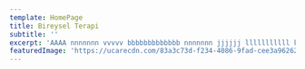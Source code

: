 ```yaml
---
template: HomePage
title: Bireysel Terapi
subtitle: ''
excerpt: 'AAAA nnnnnnn vvvvv bbbbbbbbbbbbb nnnnnnn jjjjjj lllllllllll kkkkkkkkkkkk lllllllllllllll mmmmmmmmmmmmmmm oooooooooo'
featuredImage: 'https://ucarecdn.com/83a3c73d-f234-4086-9fad-cee3a9626230/'
---
```


